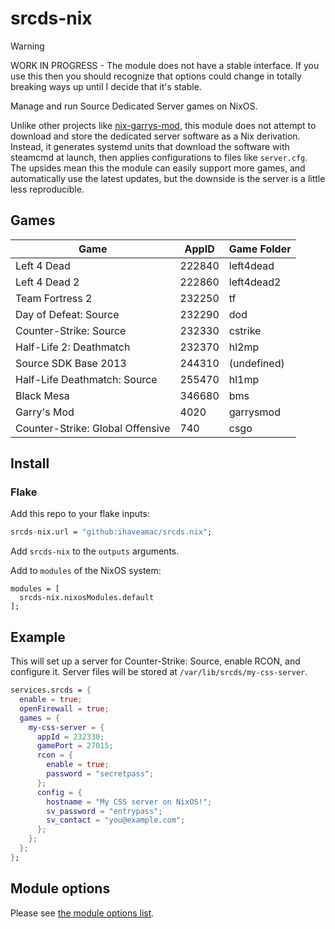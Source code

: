 # srcds-nix
<!--
  EDIT build-readme.nix INSTEAD OF THIS FILE

  nix-shell build-readme.nix
-->

> [!WARNING]
> WORK IN PROGRESS - The module does not have a stable interface. If you use this then you should recognize that options could change in totally breaking ways up until I decide that it's stable.

Manage and run Source Dedicated Server games on NixOS.

Unlike other projects like [nix-garrys-mod](https://github.com/TGRCdev/nix-garrys-mod), this module does not attempt to download and store the dedicated server software as a Nix derivation. Instead, it generates systemd units that download the software with steamcmd at launch, then applies configurations to files like `server.cfg`. The upsides mean this the module can easily support more games, and automatically use the latest updates, but the downside is the server is a little less reproducible.

## Games

| Game | AppID | Game Folder |
| --- | --- | --- |
| Left 4 Dead | 222840 | left4dead |
| Left 4 Dead 2 | 222860 | left4dead2 |
| Team Fortress 2 | 232250 | tf |
| Day of Defeat: Source | 232290 | dod |
| Counter-Strike: Source | 232330 | cstrike |
| Half-Life 2: Deathmatch | 232370 | hl2mp |
| Source SDK Base 2013 | 244310 | (undefined) |
| Half-Life Deathmatch: Source | 255470 | hl1mp |
| Black Mesa | 346680 | bms |
| Garry's Mod | 4020 | garrysmod |
| Counter-Strike: Global Offensive | 740 | csgo |

## Install

### Flake

Add this repo to your flake inputs:
```nix
srcds-nix.url = "github:ihaveamac/srcds.nix";
```

Add `srcds-nix` to the `outputs` arguments.

Add to `modules` of the NixOS system:
```
modules = [
  srcds-nix.nixosModules.default
];
```

## Example

This will set up a server for Counter-Strike: Source, enable RCON, and configure it. Server files will be stored at `/var/lib/srcds/my-css-server`.

```nix
services.srcds = {
  enable = true;
  openFirewall = true;
  games = {
    my-css-server = {
      appId = 232330;
      gamePort = 27015;
      rcon = {
        enable = true;
        password = "secretpass";
      };
      config = {
        hostname = "My CSS server on NixOS!";
        sv_password = "entrypass";
        sv_contact = "you@example.com";
      };
    };
  };
};
```

## Module options

Please see [the module options list](OPTIONS.md).
